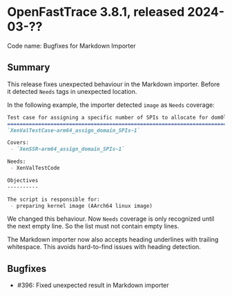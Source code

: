 # OpenFastTrace 3.8.1, released 2024-03-??

Code name: Bugfixes for Markdown Importer

## Summary

This release fixes unexpected behaviour in the Markdown importer. Before it detected `Needs` tags in unexpected location.

In the following example, the importer detected `image` as `Needs` coverage:

```md
Test case for assigning a specific number of SPIs to allocate for dom0less domain
=================================================================================
`XenValTestCase~arm64_assign_domain_SPIs~1`

Covers:
 - `XenSSR~arm64_assign_domain_SPIs~1`

Needs:
 - XenValTestCode

Objectives
----------

The script is responsible for:
 - preparing kernel image (AArch64 linux image)
```

We changed this behaviour. Now `Needs` coverage is only recognized until the next empty line. So the list must not contain empty lines.

The Markdown importer now also accepts heading underlines with trailing whitespace. This avoids hard-to-find issues with heading detection.

## Bugfixes

* #396: Fixed unexpected result in Markdown importer
